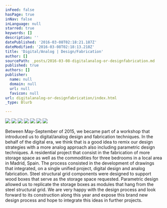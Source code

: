 ```yaml
---
inFeed: false
hasPage: true
inNav: false
inLanguage: null
starred: true
keywords: []
description: ''
datePublished: '2016-03-08T02:18:21.187Z'
dateModified: '2016-03-08T02:18:13.218Z'
title: 'Digital/Analog | Design/Fabrication'
author: []
sourcePath: _posts/2016-03-08-digitalanalog-or-designfabrication.md
published: true
authors: []
publisher:
  name: null
  domain: null
  url: null
  favicon: null
url: digitalanalog-or-designfabrication/index.html
_type: Blurb

---
```

![](https://the-grid-user-content.s3-us-west-2.amazonaws.com/2fa86028-310e-4939-a340-cb3b6dc3ed63.jpg)
![](https://the-grid-user-content.s3-us-west-2.amazonaws.com/d909353d-6714-4253-afbd-d1d5a258875b.jpg)
![](https://the-grid-user-content.s3-us-west-2.amazonaws.com/df64f991-f5f1-4d37-9d5f-6b70a0db3f71.jpg)
![](https://the-grid-user-content.s3-us-west-2.amazonaws.com/e95c35f6-a73d-48d2-a0cd-26eabc644945.jpg)
![](https://the-grid-user-content.s3-us-west-2.amazonaws.com/4c573fc2-61bf-4df7-a629-c81b28442c7c.jpg)
![](https://the-grid-user-content.s3-us-west-2.amazonaws.com/59705d34-7bdb-4db8-a83b-91acd1d4540e.jpg)
![](https://the-grid-user-content.s3-us-west-2.amazonaws.com/d40b1c1b-cbac-43e1-b55f-84d972ec8f8b.jpg)

Between May-September of 2015, we became part of a workshop that introduced us to digital/analog design and fabrication techniques. In the behalf of the digital era, we think that is a good idea to remix our design strategies with a more analog approach also including parametric design techniques. A residential project that consist in the fabrication of more storage space as well as the commodities for three bedrooms in a local area in Madrid, Spain. The process consisted in the development of drawings that integrated, on a single unified project, digital design and analog fabrication. Steel structural grid components were designed to support wood boxes that serve as the storage space requested. Parametric design allowed us to replicate the storage boxes as modules that hang from the steel structural grid. We are very happy with the design process and look forward to its construction along this year and expose this brand new design process and hope to integrate this ideas in further projects.